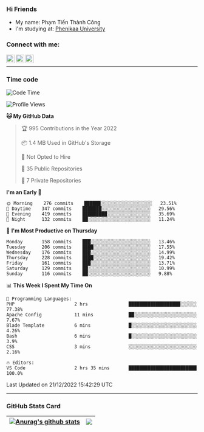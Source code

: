 ### Hi Friends

- My name: Phạm Tiến Thành Công
- I'm studying at: [Phenikaa University]


### Connect with me:
[<img align="left" alt="PhamTienThanhCong | Facebook" width="22px" src="https://upload.wikimedia.org/wikipedia/commons/thumb/1/16/Facebook-icon-1.png/640px-Facebook-icon-1.png" />][facebook]
[<img align="left" alt="PhamTienThanhCong | Zalo" width="22px" src="https://www.anphatpc.com.vn/template/anphat_2020v2/images/icon-zalo.jpg" />][zalo]
[<img align="left" alt="PhamTienThanhCong | LinkedIn" width="22px" src="https://cdn3.iconfinder.com/data/icons/inficons/512/linkedin.png" />][linkedin]

<br />

---

### Time code

<!--START_SECTION:waka-->
![Code Time](http://img.shields.io/badge/Code%20Time-807%20hrs%2055%20mins-blue)

![Profile Views](http://img.shields.io/badge/Profile%20Views-31-blue)

**🐱 My GitHub Data** 

> 🏆 995 Contributions in the Year 2022
 > 
> 📦 1.4 MB Used in GitHub's Storage 
 > 
> 🚫 Not Opted to Hire
 > 
> 📜 35 Public Repositories 
 > 
> 🔑 7 Private Repositories  
 > 
**I'm an Early 🐤** 

```text
🌞 Morning    276 commits    ██████░░░░░░░░░░░░░░░░░░░   23.51% 
🌆 Daytime    347 commits    ███████░░░░░░░░░░░░░░░░░░   29.56% 
🌃 Evening    419 commits    █████████░░░░░░░░░░░░░░░░   35.69% 
🌙 Night      132 commits    ██░░░░░░░░░░░░░░░░░░░░░░░   11.24%

```
📅 **I'm Most Productive on Thursday** 

```text
Monday       158 commits    ███░░░░░░░░░░░░░░░░░░░░░░   13.46% 
Tuesday      206 commits    ████░░░░░░░░░░░░░░░░░░░░░   17.55% 
Wednesday    176 commits    ███░░░░░░░░░░░░░░░░░░░░░░   14.99% 
Thursday     228 commits    ████░░░░░░░░░░░░░░░░░░░░░   19.42% 
Friday       161 commits    ███░░░░░░░░░░░░░░░░░░░░░░   13.71% 
Saturday     129 commits    ██░░░░░░░░░░░░░░░░░░░░░░░   10.99% 
Sunday       116 commits    ██░░░░░░░░░░░░░░░░░░░░░░░   9.88%

```


📊 **This Week I Spent My Time On** 

```text
💬 Programming Languages: 
PHP                      2 hrs               ███████████████████░░░░░░   77.38% 
Apache Config            11 mins             ██░░░░░░░░░░░░░░░░░░░░░░░   7.67% 
Blade Template           6 mins              █░░░░░░░░░░░░░░░░░░░░░░░░   4.26% 
Bash                     6 mins              █░░░░░░░░░░░░░░░░░░░░░░░░   3.9% 
CSS                      3 mins              ░░░░░░░░░░░░░░░░░░░░░░░░░   2.16%

🔥 Editors: 
VS Code                  2 hrs 35 mins       █████████████████████████   100.0%

```


 Last Updated on 21/12/2022 15:42:29 UTC
<!--END_SECTION:waka-->

---

### GitHub Stats Card

| <a href="https://github.com/phamtienthanhcong"><img align="center" src="https://github-readme-stats.vercel.app/api?username=PhamTienThanhCong&show_icons=true&include_all_commits=true&theme=buefy&hide_border=true&theme=ocean_dark" alt="Anurag's github stats" /></a> | <a href="https://github.com/phamtienthanhcong"><img align="center" src="https://github-readme-stats.vercel.app/api/top-langs/?username=PhamTienThanhCong&layout=compact&theme=buefy&hide_border=true&theme=ocean_dark" /></a> |
| ------------- | ------------- |

[Phenikaa University]: https://phenikaa-uni.edu.vn/vi
[facebook]: https://www.facebook.com/phamtienthanhcong
[linkedin]: https://linkedin.com/in/phamtienthanhcong
[zalo]: https://zalo.me/0396396332
[tiktok]: https://www.tiktok.com/@phamtienthanhcong
[web]: https://github.com/PhamTienThanhCong/web_dev
[min project]: https://github.com/PhamTienThanhCong/Project-Of-Web
[c and cpp]: https://github.com/PhamTienThanhCong/Code_C_and_Cpro
[python]: https://github.com/PhamTienThanhCong/Python_beginer
